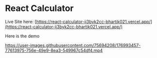 # React Calculator

Live Site here: [https://react-calculator-ij3byk2cc-bhartik021.vercel.app/](https://react-calculator-ij3byk2cc-bhartik021.vercel.app/)

Here is the demo

https://user-images.githubusercontent.com/75694208/176993457-77613975-756e-49e9-8ea3-549967c54df4.mp4


